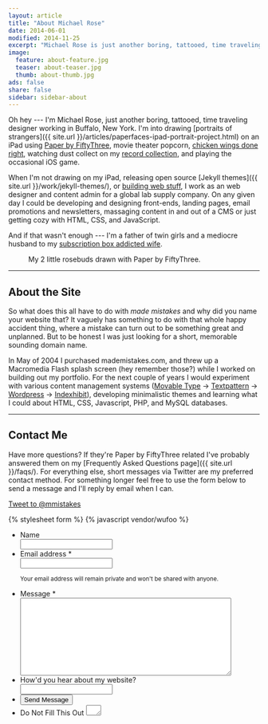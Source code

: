 ```yaml
---
layout: article
title: "About Michael Rose"
date: 2014-06-01
modified: 2014-11-25
excerpt: "Michael Rose is just another boring, tattooed, time traveling designer from Buffalo."
image:
  feature: about-feature.jpg
  teaser: about-teaser.jpg
  thumb: about-thumb.jpg
ads: false
share: false
sidebar: sidebar-about
---
```


Oh hey --- I'm Michael Rose, just another boring, tattooed, time traveling designer working in Buffalo, New York. I'm into drawing [portraits of strangers]({{ site.url }}/articles/paperfaces-ipad-portrait-project.html) on an iPad using [Paper by FiftyThree](http://www.fiftythree.com/paper), movie theater popcorn, [chicken wings done right](http://www.duffswings.com "Duff's Famous Wings"), watching dust collect on my [record collection](http://www.discogs.com/user/mmistakes/collection), and playing the occasional iOS game.

When I'm not drawing on my iPad, releasing open source [Jekyll themes]({{ site.url }}/work/jekyll-themes/), or [building web stuff](http://ekowave.com), I work as an web designer and content admin for a global lab supply company. On any given day I could be developing and designing front-ends, landing pages, email promotions and newsletters, massaging content in and out of a CMS or just getting cozy with HTML, CSS, and JavaScript.

And if that wasn't enough --- I'm a father of twin girls and a mediocre husband to my [subscription box addicted wife](http://2littlerosebuds.com).

<figure class="half">
  <figcaption>My 2 little rosebuds drawn with Paper by FiftyThree.</figcaption>
</figure>

---

## About the Site

So what does this all have to do with *made mistakes* and why did you name your website that? It vaguely has something to do with that whole happy accident thing, where a mistake can turn out to be something great and unplanned. But to be honest I was just looking for a short, memorable sounding domain name.

In May of 2004 I purchased mademistakes.com, and threw up a Macromedia Flash splash screen (hey remember those?) while I worked on building out my portfolio. For the next couple of years I would experiment with various content management systems ([Movable Type](http://www.movabletype.org/) &rarr; [Textpattern](http://textpattern.com/) &rarr; [Wordpress](http://wordpress.org/) &rarr; [Indexhibit](http://www.indexhibit.org/)), developing minimalistic themes and learning what I could about HTML, CSS, Javascript, PHP, and MySQL databases.


---

## Contact Me

Have more questions? If they're Paper by FiftyThree related I've probably answered them on my [Frequently Asked Questions page]({{ site.url }}/faqs/). For everything else, short messages via Twitter are my preferred contact method. For something longer feel free to use the form below to send a message and I'll reply by email when I can.

<a href="https://twitter.com/intent/tweet?screen_name=mmistakes" class="twitter-mention-button" data-size="large" data-related="mmistakes">Tweet to @mmistakes</a>

{% stylesheet form %}
{% javascript vendor/wufoo %}

<form id="form1" name="form1" class="wufoo  page" accept-charset="UTF-8" autocomplete="off" enctype="multipart/form-data" method="post" novalidate action="https://mademistakes.wufoo.com/forms/zr2w1zk1hbcjv0/#public">
  <ul>
    <li id="foli7" class="notranslate">
      <label class="desc" id="title7" for="Field7"> Name </label>
      <div>
        <input id="Field7" name="Field7" type="text" class="field text large" value="" maxlength="255" tabindex="1" onKeyUp="" />
        </div>
    </li>
    <li id="foli2" class="notranslate">
      <label class="desc" id="title2" for="Field2"> Email address <span id="req_2" class="req">*</span> </label>
      <div>
        <input id="Field2" name="Field2" type="email" spellcheck="false" class="field text large" value="" maxlength="255" tabindex="2" required />
      </div>
      <p class="instruct" id="instruct2"><small>Your email address will remain private and won't be shared with anyone.</small></p>
    </li>
    <li id="foli1" class="notranslate">
      <label class="desc" id="title1" for="Field1"> Message <span id="req_1" class="req">*</span> </label>
      <div>
        <textarea id="Field1" name="Field1" class="field textarea medium" spellcheck="true" rows="10" cols="50" tabindex="3" onkeyup="" required></textarea>
      </div>
    </li>
    <li id="foli10" class="notranslate">
      <label class="desc" id="title10" for="Field10"> How'd you hear about my website? </label>
      <div>
        <input id="Field10" name="Field10" type="text" class="field text large" value="" maxlength="255" tabindex="4" onKeyUp="" />
      </div>
    </li>
    <li class="buttons">
      <div>
        <input id="saveForm" name="saveForm" class="btn" type="submit" value="Send Message" />
      </div>
    </li>
    <li class="hidden">
      <label for="comment">Do Not Fill This Out</label>
      <textarea name="comment" id="comment" rows="1" cols="1"></textarea>
      <input type="hidden" id="idstamp" name="idstamp" value="DXSyHZyBYpNZI+88LvVOKO8dSfd/5lyIeCQAXFVxeJY=" />
    </li>
  </ul>
</form>